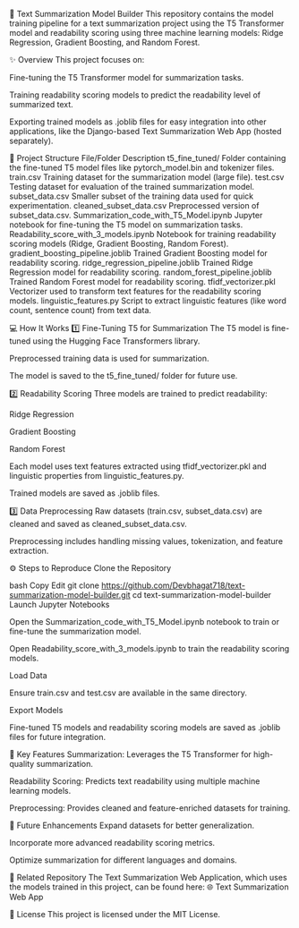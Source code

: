 📄 Text Summarization Model Builder
This repository contains the model training pipeline for a text summarization project using the T5 Transformer model and readability scoring using three machine learning models: Ridge Regression, Gradient Boosting, and Random Forest.

✨ Overview
This project focuses on:

Fine-tuning the T5 Transformer model for summarization tasks.

Training readability scoring models to predict the readability level of summarized text.

Exporting trained models as .joblib files for easy integration into other applications, like the Django-based Text Summarization Web App (hosted separately).

📂 Project Structure
File/Folder	Description
t5_fine_tuned/	Folder containing the fine-tuned T5 model files like pytorch_model.bin and tokenizer files.
train.csv	Training dataset for the summarization model (large file).
test.csv	Testing dataset for evaluation of the trained summarization model.
subset_data.csv	Smaller subset of the training data used for quick experimentation.
cleaned_subset_data.csv	Preprocessed version of subset_data.csv.
Summarization_code_with_T5_Model.ipynb	Jupyter notebook for fine-tuning the T5 model on summarization tasks.
Readability_score_with_3_models.ipynb	Notebook for training readability scoring models (Ridge, Gradient Boosting, Random Forest).
gradient_boosting_pipeline.joblib	Trained Gradient Boosting model for readability scoring.
ridge_regression_pipeline.joblib	Trained Ridge Regression model for readability scoring.
random_forest_pipeline.joblib	Trained Random Forest model for readability scoring.
tfidf_vectorizer.pkl	Vectorizer used to transform text features for the readability scoring models.
linguistic_features.py	Script to extract linguistic features (like word count, sentence count) from text data.

💻 How It Works
1️⃣ Fine-Tuning T5 for Summarization
The T5 model is fine-tuned using the Hugging Face Transformers library.

Preprocessed training data is used for summarization.

The model is saved to the t5_fine_tuned/ folder for future use.

2️⃣ Readability Scoring
Three models are trained to predict readability:

Ridge Regression

Gradient Boosting

Random Forest

Each model uses text features extracted using tfidf_vectorizer.pkl and linguistic properties from linguistic_features.py.

Trained models are saved as .joblib files.

3️⃣ Data Preprocessing
Raw datasets (train.csv, subset_data.csv) are cleaned and saved as cleaned_subset_data.csv.

Preprocessing includes handling missing values, tokenization, and feature extraction.

⚙️ Steps to Reproduce
Clone the Repository

bash
Copy
Edit
git clone https://github.com/Devbhagat718/text-summarization-model-builder.git
cd text-summarization-model-builder
Launch Jupyter Notebooks

Open the Summarization_code_with_T5_Model.ipynb notebook to train or fine-tune the summarization model.

Open Readability_score_with_3_models.ipynb to train the readability scoring models.

Load Data

Ensure train.csv and test.csv are available in the same directory.

Export Models

Fine-tuned T5 models and readability scoring models are saved as .joblib files for future integration.

🌟 Key Features
Summarization: Leverages the T5 Transformer for high-quality summarization.

Readability Scoring: Predicts text readability using multiple machine learning models.

Preprocessing: Provides cleaned and feature-enriched datasets for training.

🚀 Future Enhancements
Expand datasets for better generalization.

Incorporate more advanced readability scoring metrics.

Optimize summarization for different languages and domains.

🔗 Related Repository
The Text Summarization Web Application, which uses the models trained in this project, can be found here:
🌐 Text Summarization Web App

📜 License
This project is licensed under the MIT License.
